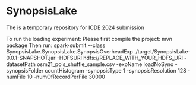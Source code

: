 # SynopsisLake
The is a temporary repository for ICDE 2024 submission

To run the loading experiment:
Please first compile the project:
	mvn package
Then run:
	spark-submit --class SynopsisLake.SynopsisLake.SynopsisOverheadExp ./target/SynopsisLake-0.0.1-SNAPSHOT.jar -HDFSURI hdfs://REPLACE_WITH_YOUR_HDFS_URI -datasetPath osm21_pois_shuffle_sample.csv -expName loadNoSyno -synopsisFolder countHistogram -synopsisType 1 -synopsisResolution 128 -numFile 10 -numOfRecordPerFile 30000

